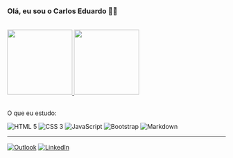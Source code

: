 ### Olá, eu sou o Carlos Eduardo ✌🏻

<br/>
<div>
  <a href="https://github.com/kdpsa">
    <img height="150em" src="https://github-readme-stats.vercel.app/api?username=kdpsa&theme=dark&show_icons=true&count_private=true">
    <img height="150em" src="https://github-readme-stats.vercel.app/api/top-langs/?username=kdpsa&layout=compact&theme=dark">
  </a>
</div>

<div style="display: inline-block"><br/>
  <p>O que eu estudo: </p>
  <img alt="HTML 5" src="https://img.shields.io/badge/HTML5-E34F26?style=flat&logo=html5&logoColor=white"/>
  <img alt="CSS 3" src="https://img.shields.io/badge/CSS3-1572B6?style=flat&logo=css3&logoColor=white"/>
  <img alt="JavaScript" src="https://img.shields.io/badge/JavaScript-F7DF1E?style=flat&logo=javascript&logoColor=black"/>
  <img alt="Bootstrap" src="https://img.shields.io/badge/Bootstrap-563D7C?style=flat&logo=bootstrap&logoColor=white"/>
  <img alt="Markdown" src="https://img.shields.io/badge/Markdown-333333?style=flat&logo=markdown&logoColor=white"/>
</div>

<hr/>

<div style="display: inline-block">
 <a href="mailto:carloseduardo1996@outlook.com"><img align="center" alt="Outlook" src="https://img.shields.io/badge/Outlook-0078D4?style=flat&logo=microsoft-outlook&logoColor=white"/></a>
 <a href="https://www.linkedin.com/in/carloseduardo.sp/" target="_blank"><img align="center" alt="LinkedIn" src="https://img.shields.io/badge/LinkedIn-0077B5?style=flat&logo=linkedin&logoColor=white"/></a>
</div>

